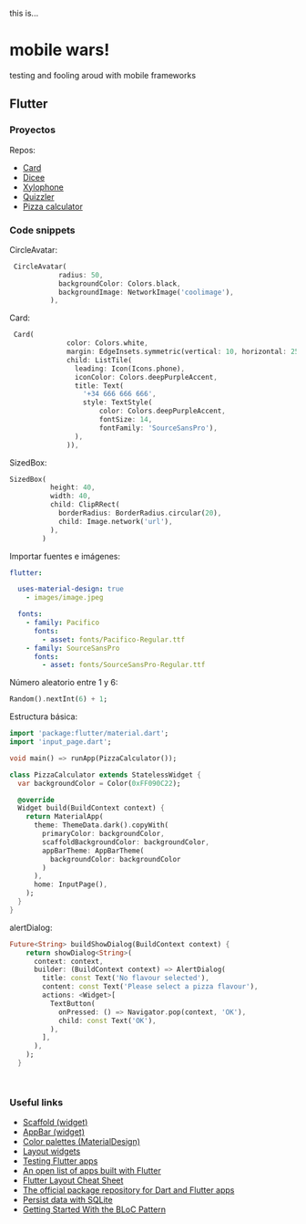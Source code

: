 this is...

# mobile wars!

testing and fooling aroud with mobile frameworks

## Flutter

### Proyectos

Repos:

- [Card](https://github.com/Beelzenef/flutterCard)
- [Dicee](https://github.com/Beelzenef/flutterDicee)
- [Xylophone](https://github.com/Beelzenef/flutterXylophone)
- [Quizzler](https://github.com/Beelzenef/flutterQuizzler)
- [Pizza calculator](https://github.com/Beelzenef/flutterPizzaCalc)

### Code snippets

CircleAvatar:

```dart
 CircleAvatar(
            radius: 50,
            backgroundColor: Colors.black,
            backgroundImage: NetworkImage('coolimage'),
          ),
```

Card:

```dart
 Card(
              color: Colors.white,
              margin: EdgeInsets.symmetric(vertical: 10, horizontal: 25),
              child: ListTile(
                leading: Icon(Icons.phone),
                iconColor: Colors.deepPurpleAccent,
                title: Text(
                  '+34 666 666 666',
                  style: TextStyle(
                      color: Colors.deepPurpleAccent,
                      fontSize: 14,
                      fontFamily: 'SourceSansPro'),
                ),
              )),
```

SizedBox:

```dart
SizedBox(
          height: 40,
          width: 40,
          child: ClipRRect(
            borderRadius: BorderRadius.circular(20),
            child: Image.network('url'),
          ),
        )
```

Importar fuentes e imágenes:

```yaml
flutter:

  uses-material-design: true
    - images/image.jpeg

  fonts:
    - family: Pacifico
      fonts:
        - asset: fonts/Pacifico-Regular.ttf
    - family: SourceSansPro
      fonts:
        - asset: fonts/SourceSansPro-Regular.ttf
```

Número aleatorio entre 1 y 6:

```dart
Random().nextInt(6) + 1;
```

Estructura básica:

```dart
import 'package:flutter/material.dart';
import 'input_page.dart';

void main() => runApp(PizzaCalculator());

class PizzaCalculator extends StatelessWidget {
  var backgroundColor = Color(0xFF090C22);

  @override
  Widget build(BuildContext context) {
    return MaterialApp(
      theme: ThemeData.dark().copyWith(
        primaryColor: backgroundColor,
        scaffoldBackgroundColor: backgroundColor,
        appBarTheme: AppBarTheme(
          backgroundColor: backgroundColor
        )
      ),
      home: InputPage(),
    );
  }
}

```

alertDialog:

```dart
Future<String> buildShowDialog(BuildContext context) {
    return showDialog<String>(
      context: context,
      builder: (BuildContext context) => AlertDialog(
        title: const Text('No flavour selected'),
        content: const Text('Please select a pizza flavour'),
        actions: <Widget>[
          TextButton(
            onPressed: () => Navigator.pop(context, 'OK'),
            child: const Text('OK'),
          ),
        ],
      ),
    );
  }
```

```dart

```

```dart

```

### Useful links

- [Scaffold (widget)](https://api.flutter.dev/flutter/material/Scaffold-class.html)
- [AppBar (widget)](https://api.flutter.dev/flutter/material/AppBar-class.html)
- [Color palettes (MaterialDesign)](https://m2.material.io/design/color/the-color-system.html#tools-for-picking-colors)
- [Layout widgets](https://docs.flutter.dev/ui/widgets/layout)
- [Testing Flutter apps](https://docs.flutter.dev/testing)
- [An open list of apps built with Flutter](https://itsallwidgets.com/)
- [Flutter Layout Cheat Sheet](https://medium.com/flutter-community/flutter-layout-cheat-sheet-5363348d037e)
- [The official package repository for Dart and Flutter apps](https://pub.dev/)
- [Persist data with SQLite](https://docs.flutter.dev/cookbook/persistence/sqlite)
- [Getting Started With the BLoC Pattern](https://www.kodeco.com/31973428-getting-started-with-the-bloc-pattern)
